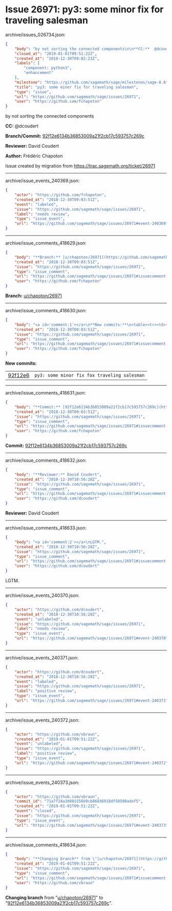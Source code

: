 # Issue 26971: py3: some minor fix for traveling salesman

archive/issues_026734.json:
```json
{
    "body": "by not sorting the connected components\n\n**CC:**  @dcoudert\n\n**Branch/Commit:** [92f12e6134b36853009a21f2cb17c593757c269c](https://github.com/sagemath/sagetrac-mirror/commit/92f12e6134b36853009a21f2cb17c593757c269c)\n\n**Reviewer:** David Coudert\n\n**Author:** Fr\u00e9d\u00e9ric Chapoton\n\nIssue created by migration from https://trac.sagemath.org/ticket/26971\n\n",
    "closed_at": "2019-01-01T09:51:22Z",
    "created_at": "2018-12-30T09:02:23Z",
    "labels": [
        "component: python3",
        "enhancement"
    ],
    "milestone": "https://github.com/sagemath/sage/milestones/sage-8.6",
    "title": "py3: some minor fix for traveling salesman",
    "type": "issue",
    "url": "https://github.com/sagemath/sage/issues/26971",
    "user": "https://github.com/fchapoton"
}
```
by not sorting the connected components

**CC:**  @dcoudert

**Branch/Commit:** [92f12e6134b36853009a21f2cb17c593757c269c](https://github.com/sagemath/sagetrac-mirror/commit/92f12e6134b36853009a21f2cb17c593757c269c)

**Reviewer:** David Coudert

**Author:** Frédéric Chapoton

Issue created by migration from https://trac.sagemath.org/ticket/26971





---

archive/issue_events_240369.json:
```json
{
    "actor": "https://github.com/fchapoton",
    "created_at": "2018-12-30T09:03:51Z",
    "event": "labeled",
    "issue": "https://github.com/sagemath/sage/issues/26971",
    "label": "needs review",
    "type": "issue_event",
    "url": "https://github.com/sagemath/sage/issues/26971#event-240369"
}
```



---

archive/issue_comments_418629.json:
```json
{
    "body": "**Branch:** [u/chapoton/26971](https://github.com/sagemath/sagetrac-mirror/tree/u/chapoton/26971)",
    "created_at": "2018-12-30T09:03:51Z",
    "issue": "https://github.com/sagemath/sage/issues/26971",
    "type": "issue_comment",
    "url": "https://github.com/sagemath/sage/issues/26971#issuecomment-418629",
    "user": "https://github.com/fchapoton"
}
```

**Branch:** [u/chapoton/26971](https://github.com/sagemath/sagetrac-mirror/tree/u/chapoton/26971)



---

archive/issue_comments_418630.json:
```json
{
    "body": "<a id='comment:1'></a>\n**New commits:**\n<table><tr><td><a href=\"https://github.com/sagemath/sagetrac-mirror/commit/92f12e6134b36853009a21f2cb17c593757c269c\">92f12e6</a></td><td><code>py3: some minor fix fox traveling salesman</code></td></tr></table>\n",
    "created_at": "2018-12-30T09:03:51Z",
    "issue": "https://github.com/sagemath/sage/issues/26971",
    "type": "issue_comment",
    "url": "https://github.com/sagemath/sage/issues/26971#issuecomment-418630",
    "user": "https://github.com/fchapoton"
}
```

<a id='comment:1'></a>
**New commits:**
<table><tr><td><a href="https://github.com/sagemath/sagetrac-mirror/commit/92f12e6134b36853009a21f2cb17c593757c269c">92f12e6</a></td><td><code>py3: some minor fix fox traveling salesman</code></td></tr></table>




---

archive/issue_comments_418631.json:
```json
{
    "body": "**Commit:** [92f12e6134b36853009a21f2cb17c593757c269c](https://github.com/sagemath/sagetrac-mirror/commit/92f12e6134b36853009a21f2cb17c593757c269c)",
    "created_at": "2018-12-30T09:03:51Z",
    "issue": "https://github.com/sagemath/sage/issues/26971",
    "type": "issue_comment",
    "url": "https://github.com/sagemath/sage/issues/26971#issuecomment-418631",
    "user": "https://github.com/fchapoton"
}
```

**Commit:** [92f12e6134b36853009a21f2cb17c593757c269c](https://github.com/sagemath/sagetrac-mirror/commit/92f12e6134b36853009a21f2cb17c593757c269c)



---

archive/issue_comments_418632.json:
```json
{
    "body": "**Reviewer:** David Coudert",
    "created_at": "2018-12-30T10:56:28Z",
    "issue": "https://github.com/sagemath/sage/issues/26971",
    "type": "issue_comment",
    "url": "https://github.com/sagemath/sage/issues/26971#issuecomment-418632",
    "user": "https://github.com/dcoudert"
}
```

**Reviewer:** David Coudert



---

archive/issue_comments_418633.json:
```json
{
    "body": "<a id='comment:2'></a>\nLGTM.",
    "created_at": "2018-12-30T10:56:28Z",
    "issue": "https://github.com/sagemath/sage/issues/26971",
    "type": "issue_comment",
    "url": "https://github.com/sagemath/sage/issues/26971#issuecomment-418633",
    "user": "https://github.com/dcoudert"
}
```

<a id='comment:2'></a>
LGTM.



---

archive/issue_events_240370.json:
```json
{
    "actor": "https://github.com/dcoudert",
    "created_at": "2018-12-30T10:56:28Z",
    "event": "unlabeled",
    "issue": "https://github.com/sagemath/sage/issues/26971",
    "label": "needs review",
    "type": "issue_event",
    "url": "https://github.com/sagemath/sage/issues/26971#event-240370"
}
```



---

archive/issue_events_240371.json:
```json
{
    "actor": "https://github.com/dcoudert",
    "created_at": "2018-12-30T10:56:28Z",
    "event": "labeled",
    "issue": "https://github.com/sagemath/sage/issues/26971",
    "label": "positive review",
    "type": "issue_event",
    "url": "https://github.com/sagemath/sage/issues/26971#event-240371"
}
```



---

archive/issue_events_240372.json:
```json
{
    "actor": "https://github.com/vbraun",
    "created_at": "2019-01-01T09:51:22Z",
    "event": "unlabeled",
    "issue": "https://github.com/sagemath/sage/issues/26971",
    "label": "positive review",
    "type": "issue_event",
    "url": "https://github.com/sagemath/sage/issues/26971#event-240372"
}
```



---

archive/issue_events_240373.json:
```json
{
    "actor": "https://github.com/vbraun",
    "commit_id": "71a7f24a3d081556b9cb86836918df50500adef5",
    "created_at": "2019-01-01T09:51:22Z",
    "event": "closed",
    "issue": "https://github.com/sagemath/sage/issues/26971",
    "type": "issue_event",
    "url": "https://github.com/sagemath/sage/issues/26971#event-240373"
}
```



---

archive/issue_comments_418634.json:
```json
{
    "body": "**Changing branch** from \"[u/chapoton/26971](https://github.com/sagemath/sagetrac-mirror/tree/u/chapoton/26971)\" to \"[92f12e6134b36853009a21f2cb17c593757c269c](https://github.com/sagemath/sagetrac-mirror/commit/92f12e6134b36853009a21f2cb17c593757c269c)\".",
    "created_at": "2019-01-01T09:51:22Z",
    "issue": "https://github.com/sagemath/sage/issues/26971",
    "type": "issue_comment",
    "url": "https://github.com/sagemath/sage/issues/26971#issuecomment-418634",
    "user": "https://github.com/vbraun"
}
```

**Changing branch** from "[u/chapoton/26971](https://github.com/sagemath/sagetrac-mirror/tree/u/chapoton/26971)" to "[92f12e6134b36853009a21f2cb17c593757c269c](https://github.com/sagemath/sagetrac-mirror/commit/92f12e6134b36853009a21f2cb17c593757c269c)".
